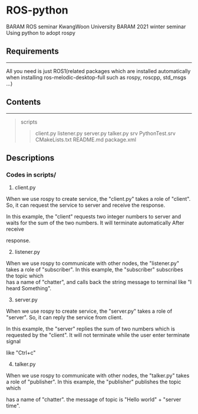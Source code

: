 # ROS-python
BARAM ROS seminar KwangWoon University BARAM 2021 winter seminar Using python to adopt rospy

## Requirements
-----------
All you need is just ROS1(related packages which are installed automatically when installing ros-melodic-desktop-full such as rospy, roscpp, std_msgs ...)

## Contents
-----------
> scripts
> > client.py
> > listener.py
> > server.py
> > talker.py
> srv
> > PythonTest.srv
> CMakeLists.txt
> README.md
> package.xml

## Descriptions
### Codes in scripts/
1. client.py

  When we use rospy to create service, the "client.py" takes a role of "client". So, it can request the service to server and receive the response.
  
  In this example, the "client" requests two integer numbers to server and waits for the sum of the two numbers. It will terminate automatically After receive   
  
  response.

2. listener.py

  When we use rospy to communicate with other nodes, the "listener.py" takes a role of "subscriber". In this example, the "subscriber" subscribes the topic which   
  has a name of "chatter", and calls back the string message to terminal like "I heard Something".

3. server.py

  When we use rospy to create service, the "server.py" takes a role of "server". So, it can reply the service from client.
  
  In this example, the "server" replies the sum of two numbers which is requested by the "client". It will not terminate while the user enter terminate signal   
  
  like "Ctrl+c"

4. talker.py

  When we use rospy to communicate with other nodes, the "talker.py" takes a role of "publisher". In this example, the "publisher" publishes the topic which   
  
  has a name of "chatter". the message of topic is "Hello world" + "server time".
